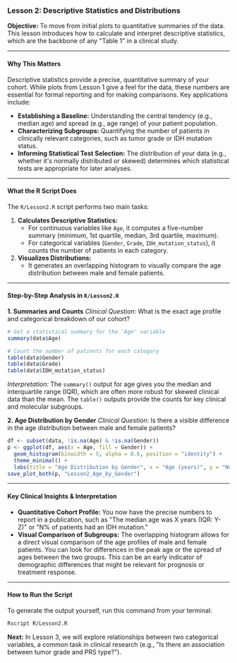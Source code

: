 ### Lesson 2: Descriptive Statistics and Distributions

**Objective:** To move from initial plots to quantitative summaries of the data. This lesson introduces how to calculate and interpret descriptive statistics, which are the backbone of any "Table 1" in a clinical study.

---

#### **Why This Matters**

Descriptive statistics provide a precise, quantitative summary of your cohort. While plots from Lesson 1 give a feel for the data, these numbers are essential for formal reporting and for making comparisons. Key applications include:

*   **Establishing a Baseline:** Understanding the central tendency (e.g., median age) and spread (e.g., age range) of your patient population.
*   **Characterizing Subgroups:** Quantifying the number of patients in clinically relevant categories, such as tumor grade or IDH mutation status.
*   **Informing Statistical Test Selection:** The distribution of your data (e.g., whether it's normally distributed or skewed) determines which statistical tests are appropriate for later analyses.

---

#### **What the R Script Does**

The `R/Lesson2.R` script performs two main tasks:

1.  **Calculates Descriptive Statistics:**
    *   For continuous variables like `Age`, it computes a five-number summary (minimum, 1st quartile, median, 3rd quartile, maximum).
    *   For categorical variables (`Gender`, `Grade`, `IDH_mutation_status`), it counts the number of patients in each category.
2.  **Visualizes Distributions:**
    *   It generates an overlapping histogram to visually compare the age distribution between male and female patients.

---

#### **Step-by-Step Analysis in `R/Lesson2.R`**

**1. Summaries and Counts**
*Clinical Question:* What is the exact age profile and categorical breakdown of our cohort?
```r
# Get a statistical summary for the 'Age' variable
summary(data$Age)

# Count the number of patients for each category
table(data$Gender)
table(data$Grade)
table(data$IDH_mutation_status)
```
*Interpretation:* The `summary()` output for age gives you the median and interquartile range (IQR), which are often more robust for skewed clinical data than the mean. The `table()` outputs provide the counts for key clinical and molecular subgroups.

**2. Age Distribution by Gender**
*Clinical Question:* Is there a visible difference in the age distribution between male and female patients?
```r
df <- subset(data, !is.na(Age) & !is.na(Gender))
p <- ggplot(df, aes(x = Age, fill = Gender)) +
  geom_histogram(binwidth = 5, alpha = 0.6, position = "identity") +
  theme_minimal() +
  labs(title = "Age Distribution by Gender", x = "Age (years)", y = "Number of Patients")
save_plot_both(p, "Lesson2_Age_by_Gender")
```

---

#### **Key Clinical Insights & Interpretation**

*   **Quantitative Cohort Profile:** You now have the precise numbers to report in a publication, such as "The median age was X years (IQR: Y-Z)" or "N% of patients had an IDH mutation."
*   **Visual Comparison of Subgroups:** The overlapping histogram allows for a direct visual comparison of the age profiles of male and female patients. You can look for differences in the peak age or the spread of ages between the two groups. This can be an early indicator of demographic differences that might be relevant for prognosis or treatment response.

---

#### **How to Run the Script**

To generate the output yourself, run this command from your terminal:

```bash
Rscript R/Lesson2.R
```

**Next:** In Lesson 3, we will explore relationships between two categorical variables, a common task in clinical research (e.g., "Is there an association between tumor grade and PRS type?").
